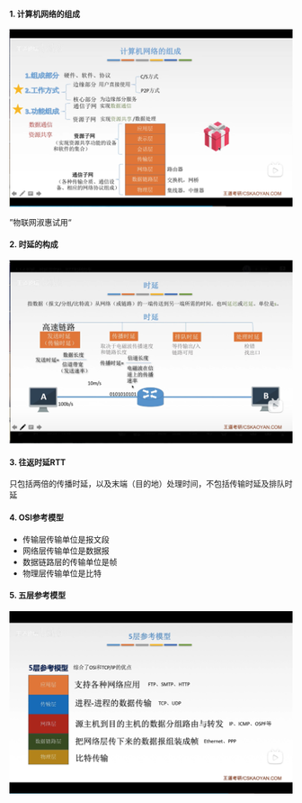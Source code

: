 #### 1. 计算机网络的组成

![1652497743879](1.基本概念.assets/1652497743879.png)

”物联网淑惠试用“

#### 2. 时延的构成

![1652516065327](1.基本概念.assets/1652516065327.png)

#### 3. 往返时延RTT

只包括两倍的传播时延，以及末端（目的地）处理时间，不包括传输时延及排队时延

#### 4. OSI参考模型

- 传输层传输单位是报文段
- 网络层传输单位是数据报
- 数据链路层的传输单位是帧
- 物理层传输单位是比特

#### 5. 五层参考模型

![1652577475807](1.基本概念.assets/1652577475807.png)

 
